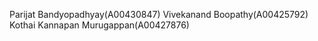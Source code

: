 Parijat Bandyopadhyay(A00430847) 
Vivekanand Boopathy(A00425792)
Kothai Kannapan Murugappan(A00427876)
